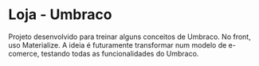 # Loja - Umbraco
Projeto desenvolvido para treinar alguns conceitos de Umbraco. No front, uso Materialize. A ideia é futuramente transformar num modelo de e-comerce, testando todas as funcionalidades do Umbraco. 
